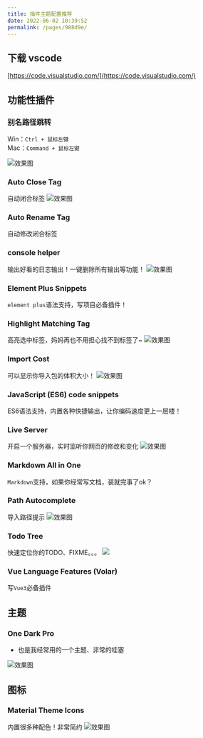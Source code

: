 ```yaml
---
title: 插件主题配置推荐
date: 2022-06-02 10:39:52
permalink: /pages/988d9e/
---
```


## 下载 vscode

[https://code.visualstudio.com/](https://code.visualstudio.com/)

## 功能性插件

### 别名路径跳转

Win：`Ctrl + 鼠标左键`  
Mac：`Command + 鼠标左键`

![效果图](https://pic1.xuehuaimg.com/proxy/https://cdn.jsdelivr.net/gh/linsxw/doc-images/img/202206021044496.gif)

### Auto Close Tag

自动闭合标签
![效果图](https://pic1.xuehuaimg.com/proxy/https://cdn.jsdelivr.net/gh/linsxw/doc-images/img/202206021057559.gif)


### Auto Rename Tag
自动修改闭合标签

### console helper
输出好看的日志输出！一键删除所有输出等功能！
![效果图](https://pic1.xuehuaimg.com/proxy/https://cdn.jsdelivr.net/gh/linsxw/doc-images/img/202206021109455.gif)

### Element Plus Snippets
`element plus`语法支持，写项目必备插件！


### Highlight Matching Tag
高亮选中标签，妈妈再也不用担心找不到标签了~
![效果图](https://pic1.xuehuaimg.com/proxy/https://cdn.jsdelivr.net/gh/linsxw/doc-images/img/202206021111232.gif)


### Import Cost
可以显示你导入包的体积大小！
![效果图](https://pic1.xuehuaimg.com/proxy/https://cdn.jsdelivr.net/gh/linsxw/doc-images/img/202206021112255.gif)


### JavaScript (ES6) code snippets
ES6语法支持，内置各种快捷输出，让你编码速度更上一层楼！

### Live Server
开启一个服务器，实时监听你网页的修改和变化
![效果图](https://pic1.xuehuaimg.com/proxy/https://cdn.jsdelivr.net/gh/linsxw/doc-images/img/202206021114931.gif)


### Markdown All in One
`Markdown`支持，如果你经常写文档，装就完事了ok？


### Path Autocomplete
导入路径提示
![效果图](https://pic1.xuehuaimg.com/proxy/https://cdn.jsdelivr.net/gh/linsxw/doc-images/img/202206021115246.gif)

### Todo Tree
快速定位你的TODO、FIXME。。。
![](https://pic1.xuehuaimg.com/proxy/https://cdn.jsdelivr.net/gh/linsxw/doc-images/img/202206021116826.png)

### Vue Language Features (Volar)
写`Vue3`必备插件

## 主题

### One Dark Pro

- 也是我经常用的一个主题、非常的哇塞

![效果图](https://pic1.xuehuaimg.com/proxy/https://cdn.jsdelivr.net/gh/linsxw/doc-images/img/202206021059733.png)

## 图标

### Material Theme Icons

内置很多种配色！非常简约
![效果图](https://pic1.xuehuaimg.com/proxy/https://cdn.jsdelivr.net/gh/linsxw/doc-images/img/202206021106332.png)
